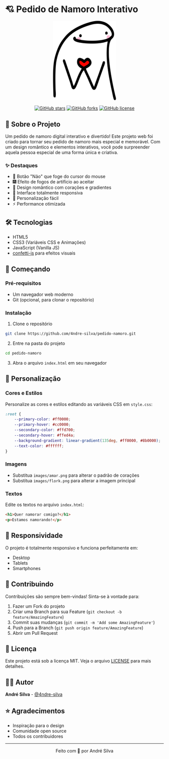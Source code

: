 # 💘 Pedido de Namoro Interativo

<div align="center">
  <img src="images/flork.png" alt="Flork" width="200"/>
  
  [![GitHub stars](https://img.shields.io/github/stars/4ndre-silva/pedido-namoro?style=social)](https://github.com/4ndre-silva/pedido-namoro/stargazers)
  [![GitHub forks](https://img.shields.io/github/forks/4ndre-silva/pedido-namoro?style=social)](https://github.com/4ndre-silva/pedido-namoro/network/members)
  [![GitHub license](https://img.shields.io/github/license/4ndre-silva/pedido-namoro)](https://github.com/4ndre-silva/pedido-namoro/blob/main/LICENSE)
</div>

## 🌟 Sobre o Projeto

Um pedido de namoro digital interativo e divertido! Este projeto web foi criado para tornar seu pedido de namoro mais especial e memorável. Com um design romântico e elementos interativos, você pode surpreender aquela pessoa especial de uma forma única e criativa.

### ✨ Destaques

- 🎯 Botão "Não" que foge do cursor do mouse
- 🎆 Efeito de fogos de artifício ao aceitar
- 💝 Design romântico com corações e gradientes
- 📱 Interface totalmente responsiva
- 🎨 Personalização fácil
- ⚡ Performance otimizada

## 🛠️ Tecnologias

- HTML5
- CSS3 (Variáveis CSS e Animações)
- JavaScript (Vanilla JS)
- [confetti-js](https://github.com/mathusummut/confetti.js) para efeitos visuais

## 🚀 Começando

### Pré-requisitos

- Um navegador web moderno
- Git (opcional, para clonar o repositório)

### Instalação

1. Clone o repositório
```bash
git clone https://github.com/4ndre-silva/pedido-namoro.git
```

2. Entre na pasta do projeto
```bash
cd pedido-namoro
```

3. Abra o arquivo `index.html` em seu navegador

## 🎨 Personalização

### Cores e Estilos

Personalize as cores e estilos editando as variáveis CSS em `style.css`:

```css
:root {
    --primary-color: #ff0000;
    --primary-hover: #cc0000;
    --secondary-color: #ffd700;
    --secondary-hover: #ffed4a;
    --background-gradient: linear-gradient(135deg, #ff0000, #8b0000);
    --text-color: #ffffff;
}
```

### Imagens

- Substitua `images/amar.png` para alterar o padrão de corações
- Substitua `images/flork.png` para alterar a imagem principal

### Textos

Edite os textos no arquivo `index.html`:

```html
<h1>Quer namorar comigo?</h1>
<p>Estamos namorando!</p>
```

## 📱 Responsividade

O projeto é totalmente responsivo e funciona perfeitamente em:
- Desktop
- Tablets
- Smartphones

## 🤝 Contribuindo

Contribuições são sempre bem-vindas! Sinta-se à vontade para:

1. Fazer um Fork do projeto
2. Criar uma Branch para sua Feature (`git checkout -b feature/AmazingFeature`)
3. Commit suas mudanças (`git commit -m 'Add some AmazingFeature'`)
4. Push para a Branch (`git push origin feature/AmazingFeature`)
5. Abrir um Pull Request

## 📝 Licença

Este projeto está sob a licença MIT. Veja o arquivo [LICENSE](LICENSE) para mais detalhes.

## 👨‍💻 Autor

**André Silva** - [@4ndre-silva](https://github.com/4ndre-silva)

## ⭐ Agradecimentos

- Inspiração para o design
- Comunidade open source
- Todos os contribuidores

---

<div align="center">
  Feito com 💖 por André Silva
</div> 